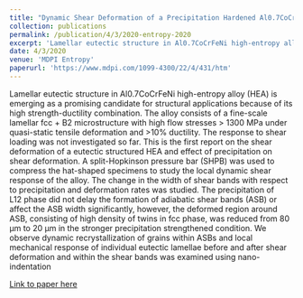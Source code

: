 ```yaml
---
title: "Dynamic Shear Deformation of a Precipitation Hardened Al0.7CoCrFeNi Eutectic High-Entropy Alloy Using Hat-Shaped Specimen Geometry"
collection: publications
permalink: /publication/4/3/2020-entropy-2020
excerpt: 'Lamellar eutectic structure in Al0.7CoCrFeNi high-entropy alloy (HEA) is emerging as a promising candidate for structural applications because of its high strength-ductility combination. The alloy consists of a fine-scale lamellar fcc + B2 microstructure with high flow stresses > 1300 MPa under quasi-static tensile deformation and >10% ductility. The response to shear loading was not investigated so far. This is the first report on the shear deformation of a eutectic structured HEA and effect of precipitation on shear deformation. A split-Hopkinson pressure bar (SHPB) was used to compress the hat-shaped specimens to study the local dynamic shear response of the alloy. The change in the width of shear bands with respect to precipitation and deformation rates was studied. The precipitation of L12 phase did not delay the formation of adiabatic shear bands (ASB) or affect the ASB width significantly, however, the deformed region around ASB, consisting of high density of twins in fcc phase, was reduced from 80 µm to 20 µm in the stronger precipitation strengthened condition. We observe dynamic recrystallization of grains within ASBs and local mechanical response of individual eutectic lamellae before and after shear deformation and within the shear bands was examined using nano-indentation'
date: 4/3/2020
venue: 'MDPI Entropy'
paperurl: 'https://www.mdpi.com/1099-4300/22/4/431/htm'
---
```

Lamellar eutectic structure in Al0.7CoCrFeNi high-entropy alloy (HEA) is emerging as a promising candidate for structural applications because of its high strength-ductility combination. The alloy consists of a fine-scale lamellar fcc + B2 microstructure with high flow stresses > 1300 MPa under quasi-static tensile deformation and >10% ductility. The response to shear loading was not investigated so far. This is the first report on the shear deformation of a eutectic structured HEA and effect of precipitation on shear deformation. A split-Hopkinson pressure bar (SHPB) was used to compress the hat-shaped specimens to study the local dynamic shear response of the alloy. The change in the width of shear bands with respect to precipitation and deformation rates was studied. The precipitation of L12 phase did not delay the formation of adiabatic shear bands (ASB) or affect the ASB width significantly, however, the deformed region around ASB, consisting of high density of twins in fcc phase, was reduced from 80 µm to 20 µm in the stronger precipitation strengthened condition. We observe dynamic recrystallization of grains within ASBs and local mechanical response of individual eutectic lamellae before and after shear deformation and within the shear bands was examined using nano-indentation

[Link to paper here](https://www.mdpi.com/1099-4300/22/4/431/htm)
